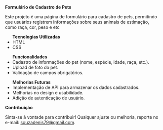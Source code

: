 <b>Formulário de Cadastro de Pets</b>

Este projeto é uma página de formulário para cadastro de pets, permitindo que usuários registrem informações sobre seus animais de estimação, como raça, cor, peso e etc


<ul><b>Tecnologias Utilizadas</b>
<li>HTML</li>
<li>CSS</li>
</ul>

<ul><b>Funcionalidades</b>
<li>Cadastro de informações do pet (nome, espécie, idade, raça, etc.).</li>
<li>Upload de foto do pet.</li>
<li>Validação de campos obrigatórios.</li>
</ul>

<ul><b>Melhorias Futuras</b>

<li>Implementação de API para armazenar os dados cadastrados.</li>
<li>Melhorias no design e usabilidade.</li>
<li>Adição de autenticação de usuário.</li>
</ul>

<b>Contribuição</b>

Sinta-se à vontade para contribuir! Qualquer ajuste ou melhoria, reporte no e-mail: souzadenis79@gmail.com.
